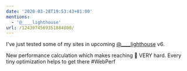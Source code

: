 ```yaml
---
date: '2020-03-28T19:53:43+01:00'
mentions:
  - '@____lighthouse'
url: /1243974569351884800/
---
```

I've just tested some of my sites in upcoming [@____lighthouse](https://twitter.com/@____lighthouse) v6.

New performance calculation which makes reaching 💯 VERY hard. Every tiny optimization helps to get there #WebPerf
